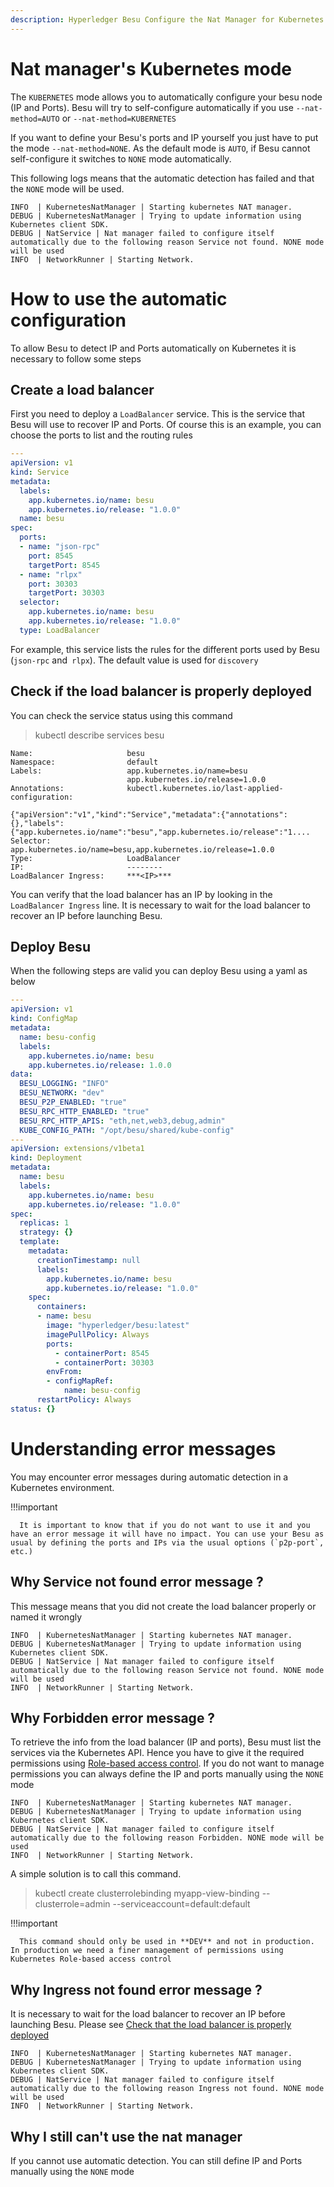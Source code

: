 ```yaml
---
description: Hyperledger Besu Configure the Nat Manager for Kubernetes tutorial
---
```


# Nat manager's Kubernetes mode

The `KUBERNETES` mode allows you to automatically configure your besu node (IP and Ports).
Besu will try to self-configure automatically if you use `--nat-method=AUTO` or `--nat-method=KUBERNETES`

If you want to define your Besu's ports and IP yourself you just have to put the mode `--nat-method=NONE`. As the default mode is `AUTO`, if Besu cannot self-configure it switches to `NONE` mode automatically.

This following logs means that the automatic detection has failed and that the `NONE` mode will be used.

```
INFO  | KubernetesNatManager | Starting kubernetes NAT manager.
DEBUG | KubernetesNatManager | Trying to update information using Kubernetes client SDK.
DEBUG | NatService | Nat manager failed to configure itself automatically due to the following reason Service not found. NONE mode will be used
INFO  | NetworkRunner | Starting Network.
```

# How to use the automatic configuration

To allow Besu to detect IP and Ports automatically on Kubernetes it is necessary to follow some steps

## Create a load balancer

First you need to deploy a `LoadBalancer` service. This is the service that Besu will use to recover IP and Ports.
Of course this is an example, you can choose the ports to list and the routing rules

```yaml
---
apiVersion: v1
kind: Service
metadata:
  labels:
    app.kubernetes.io/name: besu
    app.kubernetes.io/release: "1.0.0"
  name: besu
spec:
  ports:
  - name: "json-rpc"
    port: 8545
    targetPort: 8545
  - name: "rlpx"
    port: 30303
    targetPort: 30303
  selector:
    app.kubernetes.io/name: besu
    app.kubernetes.io/release: "1.0.0"
  type: LoadBalancer
```

For example, this service lists the rules for the different ports used by Besu (`json-rpc` and` rlpx`). The default value is used for `discovery`


## Check if the load balancer is properly deployed

You can check the service status using this command

> kubectl describe services besu   

```
Name:                     besu
Namespace:                default
Labels:                   app.kubernetes.io/name=besu
                          app.kubernetes.io/release=1.0.0
Annotations:              kubectl.kubernetes.io/last-applied-configuration:
                            {"apiVersion":"v1","kind":"Service","metadata":{"annotations":{},"labels":{"app.kubernetes.io/name":"besu","app.kubernetes.io/release":"1....
Selector:                 app.kubernetes.io/name=besu,app.kubernetes.io/release=1.0.0
Type:                     LoadBalancer
IP:                       --------
LoadBalancer Ingress:     ***<IP>***
```

You can verify that the load balancer has an IP by looking in the `LoadBalancer Ingress` line. It is necessary to wait for the load balancer to recover an IP before launching Besu.

## Deploy Besu

When the following steps are valid you can deploy Besu using a yaml as below

```yaml
---
apiVersion: v1
kind: ConfigMap
metadata:
  name: besu-config
  labels:
    app.kubernetes.io/name: besu
    app.kubernetes.io/release: 1.0.0
data:
  BESU_LOGGING: "INFO"
  BESU_NETWORK: "dev"
  BESU_P2P_ENABLED: "true"
  BESU_RPC_HTTP_ENABLED: "true"
  BESU_RPC_HTTP_APIS: "eth,net,web3,debug,admin"
  KUBE_CONFIG_PATH: "/opt/besu/shared/kube-config"
---
apiVersion: extensions/v1beta1
kind: Deployment
metadata:
  name: besu
  labels:
    app.kubernetes.io/name: besu
    app.kubernetes.io/release: "1.0.0"
spec:
  replicas: 1
  strategy: {}
  template:
    metadata:
      creationTimestamp: null
      labels:
        app.kubernetes.io/name: besu
        app.kubernetes.io/release: "1.0.0"
    spec:
      containers:
      - name: besu
        image: "hyperledger/besu:latest"
        imagePullPolicy: Always
        ports:
          - containerPort: 8545
          - containerPort: 30303
        envFrom:
        - configMapRef:
            name: besu-config
      restartPolicy: Always
status: {}
```

# Understanding error messages

You may encounter error messages during automatic detection in a Kubernetes environment.

!!!important

      It is important to know that if you do not want to use it and you have an error message it will have no impact. You can use your Besu as usual by defining the ports and IPs via the usual options (`p2p-port`, etc.)


## Why Service not found error message ?

This message means that you did not create the load balancer properly or named it wrongly

```
INFO  | KubernetesNatManager | Starting kubernetes NAT manager.
DEBUG | KubernetesNatManager | Trying to update information using Kubernetes client SDK.
DEBUG | NatService | Nat manager failed to configure itself automatically due to the following reason Service not found. NONE mode will be used
INFO  | NetworkRunner | Starting Network.
```

## Why Forbidden error message ?

To retrieve the info from the load balancer (IP and ports), Besu must list the services via the Kubernetes API. Hence you have to give it the required permissions using [Role-based access control](https://kubernetes.io/docs/reference/access-authn-authz/rbac/). If you do not want to manage permissions you can always define the IP and ports manually using the `NONE` mode

```
INFO  | KubernetesNatManager | Starting kubernetes NAT manager.
DEBUG | KubernetesNatManager | Trying to update information using Kubernetes client SDK.
DEBUG | NatService | Nat manager failed to configure itself automatically due to the following reason Forbidden. NONE mode will be used
INFO  | NetworkRunner | Starting Network.
```

A simple solution is to call this command.

> kubectl create clusterrolebinding myapp-view-binding --clusterrole=admin --serviceaccount=default:default

!!!important

      This command should only be used in **DEV** and not in production. In production we need a finer management of permissions using Kubernetes Role-based access control

## Why Ingress not found error message ?

It is necessary to wait for the load balancer to recover an IP before launching Besu. Please see [Check that the load balancer is properly deployed](#check-that-the-load-balancer-is-properly-deployed)

```
INFO  | KubernetesNatManager | Starting kubernetes NAT manager.
DEBUG | KubernetesNatManager | Trying to update information using Kubernetes client SDK.
DEBUG | NatService | Nat manager failed to configure itself automatically due to the following reason Ingress not found. NONE mode will be used
INFO  | NetworkRunner | Starting Network.
```

## Why I still can't use the nat manager

If you cannot use automatic detection. You can still define IP and Ports manually using the `NONE` mode
